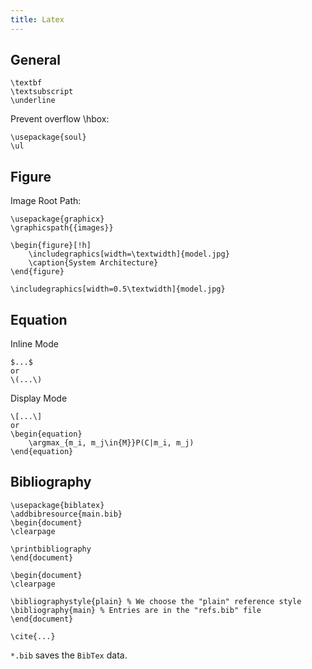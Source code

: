 ```yaml
---
title: Latex
---
```


## General
```
\textbf
\textsubscript
\underline
```

Prevent overflow \hbox:

```
\usepackage{soul}
\ul
```

## Figure

Image Root Path:
```
\usepackage{graphicx}
\graphicspath{{images}}
```

```
\begin{figure}[!h]
    \includegraphics[width=\textwidth]{model.jpg}
    \caption{System Architecture}
\end{figure}
```

```
\includegraphics[width=0.5\textwidth]{model.jpg}
```


## Equation
Inline Mode
```
$...$
or
\(...\)
```

Display Mode
```
\[...\]
or
\begin{equation}
    \argmax_{m_i, m_j\in{M}}P(C|m_i, m_j)
\end{equation}

```

## Bibliography
```
\usepackage{biblatex}
\addbibresource{main.bib}
\begin{document}
\clearpage

\printbibliography
\end{document}
```

```
\begin{document}
\clearpage

\bibliographystyle{plain} % We choose the "plain" reference style
\bibliography{main} % Entries are in the "refs.bib" file
\end{document}
```

```
\cite{...}
```

`*.bib` saves the `BibTex` data.
